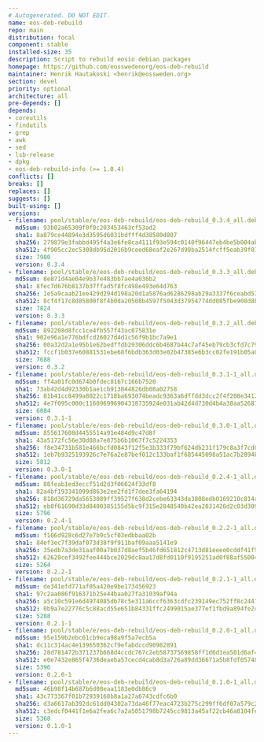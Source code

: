 ```yaml
---
# Autogenerated. DO NOT EDIT.
name: eos-deb-rebuild
repo: main
distribution: focal
component: stable
installed-size: 35
description: Script to rebuild eosio debian packages
homepage: https://github.com/eosswedenorg/eos-deb-rebuild
maintainer: Henrik Hautakoski <henrik@eossweden.org>
section: devel
priority: optional
architecture: all
pre-depends: []
depends:
- coreutils
- findutils
- grep
- awk
- sed
- lsb-release
- dpkg
- eos-deb-rebuild-info (>= 1.0.4)
conflicts: []
breaks: []
replaces: []
suggests: []
built-using: []
versions:
- filename: pool/stable/e/eos-deb-rebuild/eos-deb-rebuild_0.3.4_all.deb
  md5sum: 93b02a65309f0f0c203453463cf53ad2
  sha1: 8a879ce44894e3d3595d6031bdfff4d38580d807
  sha256: 279879e3fabbd495f4a3e6fe8ca4111f93e594c0140f96447eb4be5b004abfe9
  sha512: 4f905cc2ec5308db95d2016b9ceed68eaf2e267d99ba2514fcff5eab39f033970e42106dd31b5ef11f3f1c5cb5eef506a5cd10708f5ba1a26c8a4376644c8ff0
  size: 7980
  version: 0.3.4
- filename: pool/stable/e/eos-deb-rebuild/eos-deb-rebuild_0.3.3_all.deb
  md5sum: 8e871d4ae04e9b37e483bb7ae4a036b2
  sha1: 8fec7d676b8137b37ffad5f8fc498e493e64d763
  sha256: 1e5a9caab21ee429d294d198a20d1a5876ad6286298ab29a3337f6ceabd53f7a
  sha512: 8cf4f17c8d85800f8f4b0da20508b4597f5043d37954774dd085fbe908d8b9ab7fa0bebc8b3064a1f3d1d8422c0130f10e43778ddb115891a8a933d6bbf1b7de
  size: 7824
  version: 0.3.3
- filename: pool/stable/e/eos-deb-rebuild/eos-deb-rebuild_0.3.2_all.deb
  md5sum: 892208d8fcc1ce4fb557f43ac075831e
  sha1: 902e96a1e776bdfcd26027d4d1c56f9b1bc7a9e1
  sha256: 00a32d2a1e95b1e62bedffdb29306ddc6b4687b44c7af45eb79cb3cfd7c797d7
  sha512: fccf1b037e60881531ebe68f6bdb363d03e02b47385e6b3cc02fe191b05a044e3dade0b53ad56a1dd157dbee370eba1bcd104f3852686f04b528da22f6cefe40
  size: 7688
  version: 0.3.2
- filename: pool/stable/e/eos-deb-rebuild/eos-deb-rebuild_0.3.1-1_all.deb
  md5sum: ff4a01fc0d674b0fdec8167c166b7520
  sha1: 73ab42d4d92330b1ae1cb913844826db08a02758
  sha256: 81b41cc8499a8022c1718ba693074beadc9363a6dffdd3dcc2f4f208e341236e
  sha512: 4e7f095c000c116096996904318735924e031ab42d4d730d4b4a38aa5268770cf5da8e5249e9864bd6b83db72e33ad05ff7e976652b9a8729b7df71cbdd2346d
  size: 6084
  version: 0.3.1-1
- filename: pool/stable/e/eos-deb-rebuild/eos-deb-rebuild_0.3.0-1_all.deb
  md5sum: 855617608d4455514a91e484d9c47d8f
  sha1: 43a5172fc56e30d88a7e875b6b1067f7c5224353
  sha256: f8e34731b581e466bcfd0843f12f5e3b333f79bf624db231f179c8a3f7cd0d9f
  sha512: 1eb7b9325193926c7e76a2e87bef012c133baf1f685445098a51ac7b2894b29c175c91b03b58c2af2d90c9368f5866a3e778d60dcee06b4ea72992bc94d33a5a
  size: 5812
  version: 0.3.0-1
- filename: pool/stable/e/eos-deb-rebuild/eos-deb-rebuild_0.2.4-1_all.deb
  md5sum: 88feab1ed3eccf51d2d3f06624f33df8
  sha1: 82a4bf193341099d863e2ee2fd1f7dee3fa64194
  sha256: 818d36729da5653089ff39527f638d2cebe63343da3808edb0169210c814a66b
  sha512: eb0f61690d33d8400385155d5bc9f315e2848540b42ea2031426d2c03d30970612371a5d21858cde8bec3a418e13a604f7ddd218e38bb9b104b3ad1d72df6818
  size: 5796
  version: 0.2.4-1
- filename: pool/stable/e/eos-deb-rebuild/eos-deb-rebuild_0.2.2-1_all.deb
  md5sum: f106d928c6d27e7b9c5cf03edbbaa02b
  sha1: 84ef3ec7f39daf073d38f9f911baf09aaa5141e9
  sha256: 35edb7a3de31aaf00a7b037d8aef5b46fd651812c4713d81eeee0cddf41f598f
  sha512: 62620cef3492fee444bce2029dc8aa17d8fd0110f9195251ad0f88af55004bd3ebdf4fb2a3b77bba60ce9b2d449fd866f4d44f1e486412a768be45e987fed15d
  size: 5264
  version: 0.2.2-1
- filename: pool/stable/e/eos-deb-rebuild/eos-deb-rebuild_0.2.1-1_all.deb
  md5sum: de341efd771af05a420e9be173456923
  sha1: 97c2aa086f916371b25e44baa027fa31039af94a
  sha256: a5c10c591e6d4974085db78c5e311a6ccf6363cdfc239149ec752ff8c2447560
  sha512: 0b9a7e22776c5c88acd55e651b84331ffc2499015ae377ef1fbd9a894fe247ca19cf85a6989c666701302326e5f362f64a61e37683caabaddc38cef6045e8aa0
  size: 5288
  version: 0.2.1-1
- filename: pool/stable/e/eos-deb-rebuild/eos-deb-rebuild_0.2.0-1_all.deb
  md5sum: 95e159b2ebc61cb9eca98a9f5a7ecb5a
  sha1: dc11c314ac4e139650362cf9efabdccd90982891
  sha256: 28d781472b371237b668d4ccdc767c2eb58737569858ff1d6d1ea501d6af4a87
  sha512: e0e7432e865f4736deaeba57cecd4cab8d3a726a89dd36671a5b8fdf05748b342fecb7819ab4e67e28161e173fab67f7d1e258660b7a353da98301673c41049a
  size: 5396
  version: 0.2.0-1
- filename: pool/stable/e/eos-deb-rebuild/eos-deb-rebuild_0.1.0-1_all.deb
  md5sum: 46b98f14b687b6d08eaa1183e0db86c9
  sha1: 43c773367f01b72939168b8a1a27a6743cdfc6b0
  sha256: d3a6617ab392dc61dd04302a73da46f77eac4723b275c299ff6df07a579c2c31
  sha512: c3edcf0441f1e6a2fea6c7a2a5051798b7245cc9813a45af22cb46a8104fed0eaf6f864ce7ebf73dc6cef5f85334d861f31ce5a62be30f2366c73afa56e56798
  size: 5368
  version: 0.1.0-1
---
```

